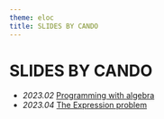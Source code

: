 ```yaml
---
theme: eloc
title: SLIDES BY CANDO
---
```


# SLIDES BY CANDO

<div class="scroll">

- *2023.02* [Programming with algebra](/slides/presentations/programming_with_algebra)
- *2023.04* [The Expression problem](/slides/presentations/the_expression_problem)

</div>

<style>
  .slidev-layout {
    .scroll {
      @apply overflow-y-scroll max-h-[660px];
    }

    h1 {
      @apply mb-5 text-8xl;
    }

    em {
      @apply inline-block mr-2 text-[#bbb];

      letter-spacing: -0.06em;
      font-size: 0.9em;
      font-style: normal;
      font-family: var(--code-font-family);
    }

    small {
      color: #777;
      font-size: 0.5em;
    }
  }
</style>
